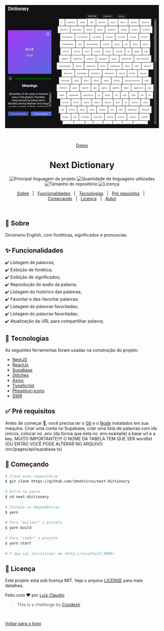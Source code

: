 <div align="center" id="top"> 
  <img src="./dictionary.jpg"  alt="Next Dictionary" />

  &#xa0;

  <a href="https://next-dictionary.vercel.app/">Demo</a> 
</div>

<h1 align="center">Next Dictionary</h1>

<p align="center">
  <img alt="Principal linguagem do projeto" src="https://img.shields.io/github/languages/top/imnotvirus/next-dictionary?color=56BEB8">

  <img alt="Quantidade de linguagens utilizadas" src="https://img.shields.io/github/languages/count/imnotvirus/next-dictionary?color=56BEB8">

  <img alt="Tamanho do repositório" src="https://img.shields.io/github/repo-size/imnotvirus/next-dictionary?color=56BEB8">

  <img alt="Licença" src="https://img.shields.io/github/license/imnotvirus/next-dictionary?color=56BEB8">

  <!-- <img alt="Github issues" src="https://img.shields.io/github/issues/imnotvirus/next-dictionary?color=56BEB8" /> -->

  <!-- <img alt="Github forks" src="https://img.shields.io/github/forks/imnotvirus/next-dictionary?color=56BEB8" /> -->

  <!-- <img alt="Github stars" src="https://img.shields.io/github/stars/imnotvirus/next-dictionary?color=56BEB8" /> -->
</p>

<!-- Status -->

<!-- <h4 align="center"> 
	🚧  Next Dictionary 🚀 Em construção...  🚧
</h4> 

<hr> -->

<p align="center">
  <a href="#dart-sobre">Sobre</a> &#xa0; | &#xa0; 
  <a href="#sparkles-funcionalidades">Funcionalidades</a> &#xa0; | &#xa0;
  <a href="#rocket-tecnologias">Tecnologias</a> &#xa0; | &#xa0;
  <a href="#white_check_mark-pré-requisitos">Pré requisitos</a> &#xa0; | &#xa0;
  <a href="#checkered_flag-começando">Começando</a> &#xa0; | &#xa0;
  <a href="#memo-licença">Licença</a> &#xa0; | &#xa0;
  <a href="https://github.com/imnotvirus" target="_blank">Autor</a>
</p>

<br>

## :dart: Sobre ##

Dicionario English, com fonéticas, significados e pronuncias.

## :sparkles: Funcionalidades ##

:heavy_check_mark: Listagem de palavras;\
:heavy_check_mark: Exibição de fonética;\
:heavy_check_mark: Exibição de significados;\
:heavy_check_mark: Reprodução do audio da palavra;\
:heavy_check_mark: Listagem do histórico das palavras;\
:heavy_check_mark: Favoritar e des-favoritar palavras;\
:heavy_check_mark: Listagem do palavras favoritadas;\
:heavy_check_mark: Listagem do palavras favoritadas;\
:heavy_check_mark: Atualização da URL para compartilhar palavra;

## :rocket: Tecnologias ##

As seguintes ferramentas foram usadas na construção do projeto:

- [NextJS](https://nextjs.org/)
- [ReactJs](https://reactjs.org/)
- [Supabase](https://supabase.com/)
- [Stitches](https://stitches.dev/)
- [Axios](https://axios-http.com/)
- [TypeScript](https://www.typescriptlang.org/)
- [Phosphor-icons](https://phosphoricons.com/)
- [SWR](https://swr.vercel.app/)

## :white_check_mark: Pré requisitos ##

Antes de começar :checkered_flag:, você precisa ter o [Git](https://git-scm.com) e o [Node](https://nodejs.org/en/) instalados em sua maquina.
Criar uma conta no Supabase, criar uma lista de palavras com ids únicos, colocar no .env (da forma que está no .env.example) a base url e a key. 
MUITO IMPORTANTE!!!! O NOME DA TABELA TEM QUE SER wordlist (OU ENTÃO VOCÊ PODE ALTERAR NO ARQUIVO /src/pages/api/supabase.ts)
## :checkered_flag: Começando ##

```bash
# Clone este repositório
$ git clone https://github.com/imnotvirus/next-dictionary

# Entre na pasta
$ cd next-dictionary

# Instale as dependências
$ yarn

# Para "buildar" o projeto
$ yarn build

# Para "rodar" o projeto
$ yarn start

# O app vai inicializar em <http://localhost:3000>
```

## :memo: Licença ##

Este projeto está sob licença MIT. Veja o arquivo [LICENSE](LICENSE.md) para mais detalhes.


Feito com :heart: por <a href="https://github.com/imnotvirus" target="_blank">Luiz Claudio</a>

>  This is a challenge by [Coodesh](https://coodesh.com/)


&#xa0;

<a href="#top">Voltar para o topo</a>

